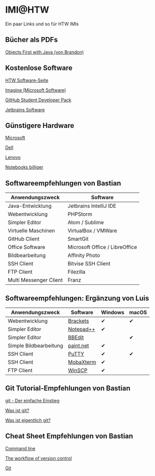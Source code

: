# IMI@HTW
Ein paar Links und so für HTW IMIs

## Bücher als PDFs
[Objects First with Java (von Brandon)](https://www.dropbox.com/s/iojmdd9qbpzeqo8/Objects-First-With-Java-A-Practical-Introduction-Using-BlueJ-5th-Edition.pdf?dl=0)

## Kostenlose Software
[HTW Software-Seite](http://www.f4.htw-berlin.de/studieren/softwarelizenzen)

[Imagine (Microsoft Software)](https://imagine.microsoft.com/)

[GitHub Student Developer Pack](https://education.github.com/pack)

[Jetbrains Software](https://www.jetbrains.com/student/)

## Günstigere Hardware
[Microsoft](https://www.microsoft.com/de-de/surface/for-students)

[Dell](https://www.sparcampus.de/dell-studentenrabatt)

[Lenovo](https://www.campuspoint.de/mobile/notebooks/lenovocampus.html)

[Notebooks billiger](https://www.notebooksbilliger.de/studentenprogramm)


## Softwareempfehlungen von Bastian
Anwendungszweck | Software
--- | ---
Java-Entwicklung | Jetbrains IntelliJ IDE
Webentwicklung | PHPStorm
Simpler Editor | Atom / Sublime
Virtuelle Maschinen | VirtualBox / VMWare
GitHub Client | SmartGit
Office Software | Microsoft Office / LibreOffice
Bildbearbeitung | Affinity Photo
SSH Client | Bitvise SSH Client
FTP Client | Filezilla
Multi Messenger Client | Franz

## Softwareempfehlungen: Ergänzung von Luis
Anwendungszweck | Software | Windows | macOS
--- | --- | --- | ---
Webentwicklung | [Brackets](http://brackets.io)| ✔ | ✔
Simpler Editor | [Notepad++](https://notepad-plus-plus.org)| ✔ | 
Simpler Editor | [BBEdit](https://www.barebones.com/products/bbedit/)| | ✔
Simple Bildbearbeitung | [paint.net](https://www.getpaint.net)| ✔ | 
SSH Client | [PuTTY](http://www.putty.org) | ✔ | ✔
SSH Client | [MobaXterm](https://mobaxterm.mobatek.net) | ✔ | 
FTP Client | [WinSCP](https://winscp.net/eng/index.php) | ✔ | 

## Git Tutorial-Empfehlungen von Bastian
[git - Der einfache Einstieg](https://rogerdudler.github.io/git-guide/index.de.html)

[Was ist git?](https://svij.org/blog/2015/01/05/was-ist-git/)

[Was ist eigentlich git?](http://t3n.de/news/eigentlich-github-472886/)


## Cheat Sheet Empfehlungen von Bastian
[Command line](https://www.git-tower.com/learn/cheat-sheets/cli)

[The workflow of version control](https://www.git-tower.com/learn/cheat-sheets/vcs-workflow)

[Git](https://www.git-tower.com/learn/cheat-sheets/git)
